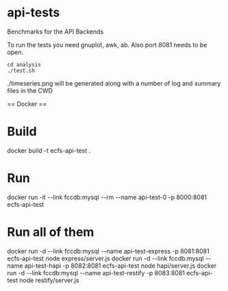 api-tests
=========

Benchmarks for the API Backends

To run the tests you need gnuplot, awk, ab.  Also port 8081 needs to be open.

```
cd analysis
./test.sh
```

./timeseries.png will be generated along with a number of log and summary files in the CWD

== Docker ==

# Build

docker build -t ecfs-api-test .

# Run

docker run -it --link fccdb:mysql --rm --name api-test-0 -p 8000:8081 ecfs-api-test

# Run all of them 

docker run -d --link fccdb:mysql --name api-test-express -p 8081:8081 ecfs-api-test node express/server.js
docker run -d --link fccdb:mysql --name api-test-hapi    -p 8082:8081 ecfs-api-test node hapi/server.js
docker run -d --link fccdb:mysql --name api-test-restify -p 8083:8081 ecfs-api-test node restify/server.js
